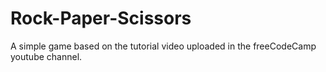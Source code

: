 # Rock-Paper-Scissors

A simple game based on the tutorial video uploaded in the freeCodeCamp youtube channel.
